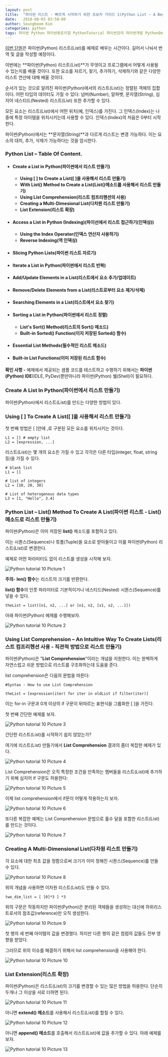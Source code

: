 ```yaml
---
layout: post
title:  "파이썬 리스트 - 빠르게 시작하기 위한 초보자 가이드 1(Python List – A Beginners Guide To Get Started Quickly 1)"
date:   2018-08-03 03:58:00
author: Seungbeom Kim
categories: python
tags: 파이썬 Python 파이썬튜토리얼 PythonTutorial 파이썬강의 파이썬개발 PythonDevelopment 파이썬이란 파이썬리스트 PythonList List 파이썬데이터타입 PythonDataType
---
```


[이번 단원](https://www.techbeamers.com/python-list/)은 파이썬(Python) 리스트(List)를 예제로 배우는 시간이다. 길어서 나눠서 번역 및 글을 작성할 예정이다.

이번에는 **파이썬(Python) 리스트(List)**가 무엇이고 프로그램에서 어떻게 사용될 수 있는지를 배울 것이다. 또한 요소를 자르기, 찾기, 추가하기, 삭제하기와 같은 다양한 리스트 연산에 대해 배울 것이다.

순서가 있는 것으로 알려진 파이썬(Python)에서의 리스트(List)는 정렬된 객체의 집합이다. 어떤 타입의 데이터도 가질 수 있다: 넘버(Number), 알파벳, 문자열(String), 심지어 네스티드(Nested) 리스트(List) 또한 추가할 수 있다.

모든 요소는 리스트(List)에서 어떤 위치(예, 인덱스)를 가진다. 그 인덱스(Index)는 나중에 특정 아이템을 위치시키는데 사용할 수 있다. 인덱스(Index)의 처음은 0부터 시작한다.

파이썬(Python)에서는 **문자열(String)**과 다르게 리스트는 변경 가능하다. 이는 요소의 대치, 추가, 삭제가 가능하다는 것을 암시한다.

### Python List – Table Of Content.
- #### Create a List in Python(파이썬에서 리스트 만들기)
  - **Using [ ] to Create a List([ ]을 사용해서 리스트 만들기)**
  - **With List() Method to Create a List(List()메소드를 사용해서 리스트 만들기)**
  - **Using List Comprehension(리스트 컴프리헨션의 사용)**
  - **Creating a Multi-Dimesional List(다차원 리스트 만들기)**
  - **List Extension(리스트 확장)**
- #### Access a List in Python (Indexing)(파이선에서 리스트 접근하기(인덱싱))
  - **Using the Index Operator(인덱스 연산자 사용하기)**
  - **Reverse Indexing(역 인덱싱)**
- #### Slicing Python Lists(파이썬 리스트 자르기)
- #### Iterate a List in Python(파이썬에서 리스트 반복)
- #### Add/Update Elements in a List(리스트에서 요소 추가/업데이트)
- #### Remove/Delete Elements from a List(리스트로부터 요소 제거/삭제)
- #### Searching Elements in a List(리스트에서 요소 찾기)
- #### Sorting a List in Python(파이썬에서 리스트 정렬)
  - **List's Sort() Method(리스트의 Sort() 메소드)**
  - **Built-in Sorted() Function(이지 저장된 Sorted() 함수)**
- #### Essential List Methods(필수적인 리스트 메소드)
- #### Built-in List Functions(이미 저장된 리스트 함수)

**확인 사항 -** 예제에서 제공되는 샘플 코드를 테스트하고 수행하기 위해서는 **파이썬(Python) IDE**(IDLE, PyDev)뿐만아니라 파이썬(Python) 쉘(Shell)이 필요하다.

### Create A List In Python(파이썬에서 리스트 만들기)
파이썬(Python)에서 리스트(List)를 만드는 다양한 방법이 있다.

### Using [ ] To Create A List([ ]을 사용해서 리스트 만들기)
첫 번째 방법은 [ ]안에 ,로 구분된 모든 요소를 위치시키는 것이다.

    L1 = [] # empty list
    L2 = [expression, ...]

리스트(List)는 몇 개의 요소든 가질 수 있고 각각은 다른 타입(integer, float, string 등)을 가질 수 있다.

    # blank list
    L1 = []

    # list of integers
    L2 = [10, 20, 30]

    # List of heterogenous data types
    L3 = [1, "Hello", 3.4]

### Python List – List() Method To Create A List(파이썬 리스트 - List() 메소드로 리스트 만들기)
파이썬(Python)은 이미 저장된 **list()** 메소드를 포함하고 있다.

이는 시퀀스(Sequence)나 튜플(Tuple)을 요소로 받아들이고 이를 파이썬(Python) 리스트(List)로 변경한다.

예제로 어떤 파라미터도 없이 리스트를 생성을 시작해 보자.

<img src="{{ site.baseurl }}/assets/python/python_tutorial_10_1.png" title="Python tutorial 10 Picture 1" class="post-image">

**주의-** **len() 함수**는 리스트의 크기를 반환한다.

**list() 함수**의 인풋 파라미터로 기본적이거나 네스티드(Nested) 시퀀스(Sequence)를 넣을 수 있다.

    theList = list([n1, n2, ...] or [n1, n2, [x1, x2, ...]])

아래 파이썬(Python) 예제를 수행해보자.

<img src="{{ site.baseurl }}/assets/python/python_tutorial_10_2.png" title="Python tutorial 10 Picture 2" class="post-image">

### Using List Comprehension – An Intuitive Way To Create Lists(리스트 컴프리헨션 사용 - 직관적 방법으로 리스트 만들기)
파이썬(Python)은 "**List Comprehension**"이라는 개념을 지원한다. 이는 완벽하게 자연스럽고 쉬운 방법으로 리스트를 구조화하는데 도움을 준다.

list comprehension은 다음의 문법을 따른다:

    #Syntax - How to use List Comprehension

    theList = [expression(iter) for iter in oldList if filter(iter)]

이는 for-in 구문과 0개 이상의 if 구문이 뒤따르는 표현식을 그룹화한 [ ]을 가진다.

첫 번째 간단한 예제를 보자.

<img src="{{ site.baseurl }}/assets/python/python_tutorial_10_3.png" title="Python tutorial 10 Picture 3" class="post-image">

간단한 리스트(List)를 시작하기 쉽지 않았는가?

여기에 리스트(List) 만들기에서 **List Comprehension** 결과의 좀더 복잡한 예제가 있다.

<img src="{{ site.baseurl }}/assets/python/python_tutorial_10_4.png" title="Python tutorial 10 Picture 4" class="post-image">

List Comprehension은 오직 특정한 조건을 만족하는 멤버들을 리스트(List)에 추가하기 위해 심지어 if 구문도 허용한다:

<img src="{{ site.baseurl }}/assets/python/python_tutorial_10_5.png" title="Python tutorial 10 Picture 5" class="post-image">

이제 list comprehension에서 if문이 어떻게 작용하는지 보자.

<img src="{{ site.baseurl }}/assets/python/python_tutorial_10_6.png" title="Python tutorial 10 Picture 6" class="post-image">

또다른 복잡한 예제는 List Comprehension 문법으로 홀수 달을 포함한 리스트(List)를 만드는 것이다.

<img src="{{ site.baseurl }}/assets/python/python_tutorial_10_7.png" title="Python tutorial 10 Picture 7" class="post-image">

### Creating A Multi-Dimensional List(다차원 리스트 만들기)
각 요소에 대한 최초 값을 정함으로써 크기가 이미 정해진 시퀀스(Sequence)를 만들 수 있다.

<img src="{{ site.baseurl }}/assets/python/python_tutorial_10_8.png" title="Python tutorial 10 Picture 8" class="post-image">

위의 개념을 사용하면 이차원 리스트(List)도 만들 수 있다.

    two_dim_list = [ [0]*3 ] *3

위의 구문은 작동하지만 파이썬(Python)은 분리된 객체들을 생성하는 대신에 하위리스트로서의 참조값(reference)만 오직 생성한다.

<img src="{{ site.baseurl }}/assets/python/python_tutorial_10_9.png" title="Python tutorial 10 Picture 9" class="post-image">

첫 행의 세 번째 아이템의 값을 변경했다. 하지만 다른 행의 같은 컴럼의 값들도 전부 영향을 받았다.

그러므로 위의 이슈를 해결하기 위해서 list comprehension을 사용해야 한다.

<img src="{{ site.baseurl }}/assets/python/python_tutorial_10_10.png" title="Python tutorial 10 Picture 10" class="post-image">

### List Extension(리스트 확장)
파이썬(Python)은 리스트(List)의 크기를 변경할 수 있는 많은 방법을 허용한다. 단순히 두개나 그 이상을 서로 더하면 된다.

<img src="{{ site.baseurl }}/assets/python/python_tutorial_10_11.png" title="Python tutorial 10 Picture 11" class="post-image">

아니면 **extend() 메소드**를 사용해서 리스트(List)를 합칠 수 있다.

<img src="{{ site.baseurl }}/assets/python/python_tutorial_10_12.png" title="Python tutorial 10 Picture 12" class="post-image">

아니면 **append() 메소드**를 호출해서 리스트(List)에 값을 추가할 수 있다. 아래 예제를 보자.

<img src="{{ site.baseurl }}/assets/python/python_tutorial_10_13.png" title="Python tutorial 10 Picture 13" class="post-image">

